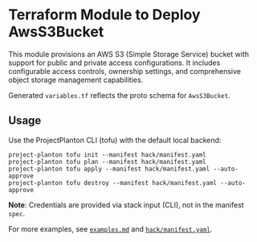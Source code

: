 # Terraform Module to Deploy AwsS3Bucket

This module provisions an AWS S3 (Simple Storage Service) bucket with support for public and private access configurations.
It includes configurable access controls, ownership settings, and comprehensive object storage management capabilities.

Generated `variables.tf` reflects the proto schema for `AwsS3Bucket`.

## Usage

Use the ProjectPlanton CLI (tofu) with the default local backend:

```shell
project-planton tofu init --manifest hack/manifest.yaml
project-planton tofu plan --manifest hack/manifest.yaml
project-planton tofu apply --manifest hack/manifest.yaml --auto-approve
project-planton tofu destroy --manifest hack/manifest.yaml --auto-approve
```

**Note**: Credentials are provided via stack input (CLI), not in the manifest `spec`.

For more examples, see [`examples.md`](./examples.md) and [`hack/manifest.yaml`](../hack/manifest.yaml).
